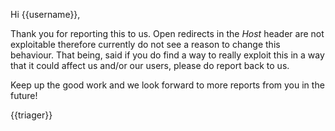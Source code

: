 Hi {{username}},

Thank you for reporting this to us. Open redirects in the *Host* header are not exploitable therefore currently do not see a reason to change this behaviour. That being, said if you do find a way to really exploit this in a way that it could affect us and/or our users, please do report
back to us.

Keep up the good work and we look forward to more reports from you in the future!

{{triager}}